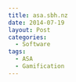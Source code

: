 ```yaml
---
title: asa.sbh.nz
date: 2014-07-19
layout: Post
categories:
  - Software
tags:
  - ASA
  - Gamification
---
```

